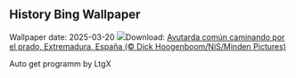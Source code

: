## History Bing Wallpaper
Wallpaper date: 2025-03-20
![](https://www.bing.com/th?id=OHR.PrimaveraSpain_ES-ES9088231028_UHD.jpg&w=1000)Download: [Avutarda común caminando por el prado, Extremadura, España (© Dick Hoogenboom/NiS/Minden Pictures)](https://www.bing.com/th?id=OHR.PrimaveraSpain_ES-ES9088231028_UHD.jpg)

Auto get programm by LtgX
